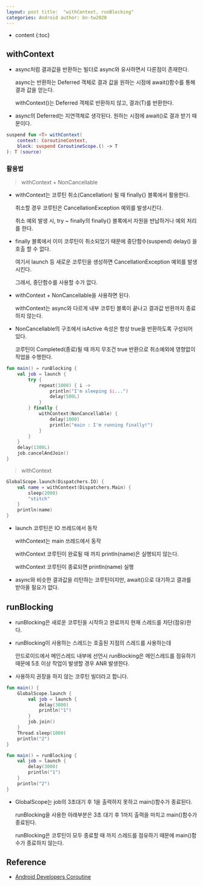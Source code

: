 ```yaml
---
layout: post title:  "withContext, runBlocking"
categories: Android author: bn-tw2020
---
```


* content {:toc}

## withContext

- async처럼 결과값을 반환하는 빌더로 async와 유사하면서 다른점이 존재한다.

  async는 반환하는 Deferred<T> 객체로 결과 값을 원하는 시점에 await()함수를 통해 결과 값을 얻는다.

  withContext()는 Deferred<T> 객체로 반환하지 않고, 결과(T)를 반환한다.

- async의 Deferred<T>는 지연객체로 생각된다. 원하는 시점에 await()로 결과 받기 때문이다.

```kotlin
suspend fun <T> withContext(
    context: CoroutineContext,
    block: suspend CoroutineScope.() -> T
): T (source)
```

### 활용법

> withContext + NonCancellable

- withContext는 코루틴 취소(Cancellation) 될 때 finally{} 블록에서 활용한다.

  취소할 경우 코루틴은 CancellationException 예외를 발생시킨다.

  취소 예외 발생 시, try ~ finally의 finally{} 블록에서 자원을 반납하거나 예외 처리를 한다.

- finally 블록에서 이미 코루틴이 취소되었기 때문에 중단함수(suspend) delay() 을 호출 할 수 없다.

  여기서 launch 등 새로운 코루틴을 생성하면 CancellationException 예외를 발생시킨다.

  그래서, 중단함수를 사용할 수가 없다.

- withContext + NonCancellable을 사용하면 된다.

  withContext는 async와 다르게 내부 코루틴 블록이 끝나고 결과값 반환까지 종료하지 않는다.

- NonCancellable의 구조에서 isActive 속성은 항상 true을 반환하도록 구성되어 있다.

  코루틴이 Completed(종료)될 때 까지 무조건 true 반환으로 취소예외에 영향없이 작업을 수행한다.

```kotlin
fun main() = runBlocking {
    val job = launch {
        try {
            repeat(1000) { i ->
                println("I'm sleeping $i...")
                delay(500L)
            }
        } finally {
            withContext(NonCancellable) {
                delay(1000)
                println("main : I'm running finally!")
            }
        }
    }
    delay(1300L)
    job.cancelAndJoin()
}
```

> withContext

```kotlin
GlobalScope.launch(Dispatchers.IO) {
    val name = withContext(Dispatchers.Main) {
        sleep(2000)
        "stitch"
    }
    println(name)
}
```

- launch 코루틴은 IO 쓰레드에서 동작

  withContext는 main 쓰레드에서 동작

  withContext 코루틴이 완료될 때 까지 println(name)은 실행되지 않는다.

  withContext 코루틴이 종료되면 println(name) 실행

- async와 비슷한 결과값을 리턴하는 코루틴이지만, await()으로 대기하고 결과를 받아올 필요가 없다.

## runBlocking

- runBlocking은 새로운 코루틴을 시작하고 완료까지 현재 스레드를 차단(점유)한다.

- runBlocking이 사용하는 스레드는 호출된 지점의 스레드를 사용하는데

  안드로이드에서 메인스레드 내부에 선언시 runBlocking은 메인스레드를 점유하기 때문에 5초 이상 작업이 발생할 경우 ANR 발생한다.

- 사용하지 권장을 하지 않는 코루틴 빌더라고 합니다.

```kotlin
fun main() {
    GlobalScope.launch {
        val job = launch {
            delay(3000)
            println("1")
        }
        job.join()
    }
    Thread.sleep(1000)
    println("2")
}

fun main() = runBlocking {
    val job = launch {
        delay(3000)
        println("1")
    }
    println("2")
}
```

- GlobalScope는 job의 3초대기 후 1을 출력하지 못하고 main()함수가 종료된다.

  runBlocking을 사용한 아래부분은 3초 대기 후 1까지 출력을 마치고 main()함수가 종료된다.

  runBlocking은 코루틴이 모두 종료할 때 까지 스레드를 점유하기 때문에 main()함수가 종료하지 않는다.

## Reference

- [Android Developers Coroutine](https://developer.android.com/kotlin/coroutines?hl=ko)
